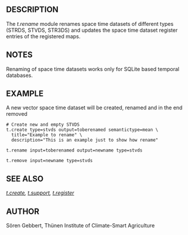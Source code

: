## DESCRIPTION

The *t.rename* module renames space time datasets of different types
(STRDS, STVDS, STR3DS) and updates the space time dataset register
entries of the registered maps.

## NOTES

Renaming of space time datasets works only for SQLite based temporal
databases.

## EXAMPLE

A new vector space time dataset will be created, renamed and in the end
removed

```shell
# Create new and empty STVDS
t.create type=stvds output=toberenamed semantictype=mean \
  title="Example to rename" \
  description="This is an example just to show how rename"

t.rename input=toberenamed output=newname type=stvds

t.remove input=newname type=stvds
```

## SEE ALSO

*[t.create](t.create.md), [t.support](t.support.md),
[t.register](t.register.md)*

## AUTHOR

Sören Gebbert, Thünen Institute of Climate-Smart Agriculture
